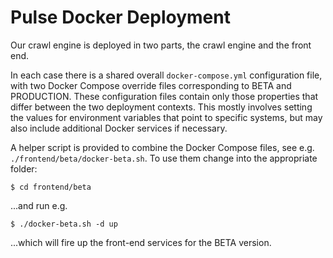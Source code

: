 Pulse Docker Deployment
=======================

Our crawl engine is deployed in two parts, the crawl engine and the front end.

In each case there is a shared overall `docker-compose.yml` configuration file, with two Docker Compose override files corresponding to BETA and PRODUCTION. These configuration files contain only those properties that differ between the two deployment contexts. This mostly involves setting the values for environment variables that point to specific systems, but may also include additional Docker services if necessary.

A helper script is provided to combine the Docker Compose files, see e.g. `./frontend/beta/docker-beta.sh`. To use them change into the appropriate folder:

    $ cd frontend/beta

...and run e.g.

    $ ./docker-beta.sh -d up

...which will fire up the front-end services for the BETA version.

